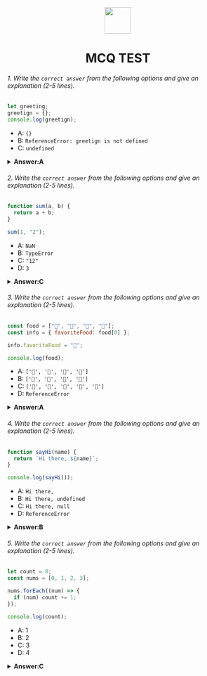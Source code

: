 <div align="center">
  <img height="60" src="https://edurev.gumlet.io/AllImages/original/ApplicationImages/CourseImages/944e5d47-8c55-4a89-91e5-22ab5f2798fc_CI.png">
  <h1>MCQ TEST</h1>
</div>

###### 1. Write the `correct answer` from the following options and give an explanation (2-5 lines).

```javascript
let greeting;
greetign = {};
console.log(greetign);
```

- A: `{}`
- B: `ReferenceError: greetign is not defined`
- C: `undefined`

<details><summary><b>Answer:A</b></summary>
<p>

#### Answer: ?

<i>This variable are empty object which will output an empty object</i>

</p>
</details>

###### 2. Write the `correct answer` from the following options and give an explanation (2-5 lines).

```javascript
function sum(a, b) {
  return a + b;
}

sum(1, "2");
```

- A: `NaN`
- B: `TypeError`
- C: `"12"`
- D: `3`

<details><summary><b>Answer:C</b></summary>
<p>

#### Answer: ?

<i>Passing the number 1 and a string "2" as arguments. JavaScript will perform type coercion in this case, converting the number 1 to a string and then concatenating the two strings, resulting in "12".</i>

</p>
</details>

###### 3. Write the `correct answer` from the following options and give an explanation (2-5 lines).

```javascript
const food = ["🍕", "🍫", "🥑", "🍔"];
const info = { favoriteFood: food[0] };

info.favoriteFood = "🍝";

console.log(food);
```

- A: `['🍕', '🍫', '🥑', '🍔']`
- B: `['🍝', '🍫', '🥑', '🍔']`
- C: `['🍝', '🍕', '🍫', '🥑', '🍔']`
- D: `ReferenceError`

<details><summary><b>Answer:A</b></summary>
<p>

#### Answer: ?

<i>Afterward, update the info.favoriteFood property to this operation does not affect the original food array. Arrays and objects are separate data structures, and modifying one does not automatically affect the other.So, it will still contain the original elements</i>

</p>
</details>

###### 4. Write the `correct answer` from the following options and give an explanation (2-5 lines).

```javascript
function sayHi(name) {
  return `Hi there, ${name}`;
}

console.log(sayHi());
```

- A: `Hi there,`
- B: `Hi there, undefined`
- C: `Hi there, null`
- D: `ReferenceError`

<details><summary><b>Answer:B</b></summary>
<p>

#### Answer: ?

<i>In this function,defined a parameter name, but when call the function with sayHi(),it haven't provided any argument for the name parameter.so this parameter answer is undefined </i>

</p>
</details>

###### 5. Write the `correct answer` from the following options and give an explanation (2-5 lines).

```javascript
let count = 0;
const nums = [0, 1, 2, 3];

nums.forEach((num) => {
  if (num) count += 1;
});

console.log(count);
```

- A: 1
- B: 2
- C: 3
- D: 4

<details><summary><b>Answer:C</b></summary>
<p>

#### Answer: ?

<i>In this code have an array called nums containing the values [0, 1, 2, 3] and using the forEach method to iterate over each element of the array and increment the count variable if the element is truthy.However, the condition if (num) checks if each num is truthy, and in JavaScript, 0 is considered falsy. So, when the loop encounters num with the value 0, it doesn't increment the count.It will correctly output 3 because there are three truthy elements in the nums array (1, 2, and 3).</i>

</p>
</details>
